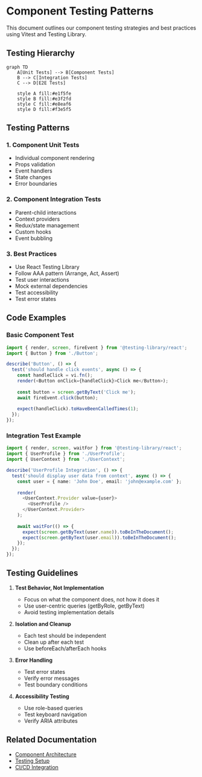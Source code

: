 # Component Testing Patterns

This document outlines our component testing strategies and best practices using Vitest and Testing Library.

## Testing Hierarchy

```mermaid
graph TD
    A[Unit Tests] --> B[Component Tests]
    B --> C[Integration Tests]
    C --> D[E2E Tests]
    
    style A fill:#e1f5fe
    style B fill:#e3f2fd
    style C fill:#e8eaf6
    style D fill:#f3e5f5
```

## Testing Patterns

### 1. Component Unit Tests
- Individual component rendering
- Props validation
- Event handlers
- State changes
- Error boundaries

### 2. Component Integration Tests
- Parent-child interactions
- Context providers
- Redux/state management
- Custom hooks
- Event bubbling

### 3. Best Practices
- Use React Testing Library
- Follow AAA pattern (Arrange, Act, Assert)
- Test user interactions
- Mock external dependencies
- Test accessibility
- Test error states

## Code Examples

### Basic Component Test
```typescript
import { render, screen, fireEvent } from '@testing-library/react';
import { Button } from './Button';

describe('Button', () => {
  test('should handle click events', async () => {
    const handleClick = vi.fn();
    render(<Button onClick={handleClick}>Click me</Button>);
    
    const button = screen.getByText('Click me');
    await fireEvent.click(button);
    
    expect(handleClick).toHaveBeenCalledTimes(1);
  });
});
```

### Integration Test Example
```typescript
import { render, screen, waitFor } from '@testing-library/react';
import { UserProfile } from './UserProfile';
import { UserContext } from './UserContext';

describe('UserProfile Integration', () => {
  test('should display user data from context', async () => {
    const user = { name: 'John Doe', email: 'john@example.com' };
    
    render(
      <UserContext.Provider value={user}>
        <UserProfile />
      </UserContext.Provider>
    );
    
    await waitFor(() => {
      expect(screen.getByText(user.name)).toBeInTheDocument();
      expect(screen.getByText(user.email)).toBeInTheDocument();
    });
  });
});
```

## Testing Guidelines

1. **Test Behavior, Not Implementation**
   - Focus on what the component does, not how it does it
   - Use user-centric queries (getByRole, getByText)
   - Avoid testing implementation details

2. **Isolation and Cleanup**
   - Each test should be independent
   - Clean up after each test
   - Use beforeEach/afterEach hooks

3. **Error Handling**
   - Test error states
   - Verify error messages
   - Test boundary conditions

4. **Accessibility Testing**
   - Use role-based queries
   - Test keyboard navigation
   - Verify ARIA attributes

## Related Documentation
- [Component Architecture](../components/atomic-design.md)
- [Testing Setup](../../testing/setup.md)
- [CI/CD Integration](../../infrastructure/ci-cd-pipeline.md)

